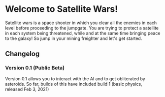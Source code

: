 # Welcome to Satellite Wars!
Satellite wars is a space shooter in which you clear all the enemies in each level before proceeding to the jumpgate. You are trying to protect a satellite in each system being threatened, while and at the same time bringing peace to the galaxy! So jump in your mining freighter and let's get started.

## Changelog
### Version 0.1 (Public Beta)
Version 0.1 allows you to interact with the AI and to get obliterated by asteroids. So far, builds of this have included build 1 (basic physics, released Feb 3, 2021)
